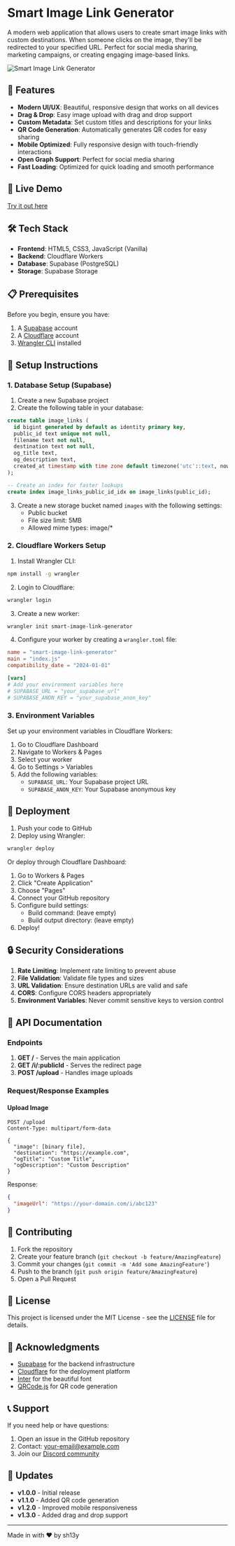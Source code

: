# Smart Image Link Generator

A modern web application that allows users to create smart image links with custom destinations. When someone clicks on the image, they'll be redirected to your specified URL. Perfect for social media sharing, marketing campaigns, or creating engaging image-based links.

![Smart Image Link Generator](https://i.imgur.com/example.png)

## 🌟 Features

- **Modern UI/UX**: Beautiful, responsive design that works on all devices
- **Drag & Drop**: Easy image upload with drag and drop support
- **Custom Metadata**: Set custom titles and descriptions for your links
- **QR Code Generation**: Automatically generates QR codes for easy sharing
- **Mobile Optimized**: Fully responsive design with touch-friendly interactions
- **Open Graph Support**: Perfect for social media sharing
- **Fast Loading**: Optimized for quick loading and smooth performance

## 🚀 Live Demo

[Try it out here](https://your-deployed-url.com)

## 🛠️ Tech Stack

- **Frontend**: HTML5, CSS3, JavaScript (Vanilla)
- **Backend**: Cloudflare Workers
- **Database**: Supabase (PostgreSQL)
- **Storage**: Supabase Storage

## 📋 Prerequisites

Before you begin, ensure you have:

1. A [Supabase](https://supabase.com) account
2. A [Cloudflare](https://cloudflare.com) account
3. [Wrangler CLI](https://developers.cloudflare.com/workers/wrangler/install-and-update/) installed

## 🔧 Setup Instructions

### 1. Database Setup (Supabase)

1. Create a new Supabase project
2. Create the following table in your database:

```sql
create table image_links (
  id bigint generated by default as identity primary key,
  public_id text unique not null,
  filename text not null,
  destination text not null,
  og_title text,
  og_description text,
  created_at timestamp with time zone default timezone('utc'::text, now()) not null
);

-- Create an index for faster lookups
create index image_links_public_id_idx on image_links(public_id);
```

3. Create a new storage bucket named `images` with the following settings:
   - Public bucket
   - File size limit: 5MB
   - Allowed mime types: image/*

### 2. Cloudflare Workers Setup

1. Install Wrangler CLI:
```bash
npm install -g wrangler
```

2. Login to Cloudflare:
```bash
wrangler login
```

3. Create a new worker:
```bash
wrangler init smart-image-link-generator
```

4. Configure your worker by creating a `wrangler.toml` file:
```toml
name = "smart-image-link-generator"
main = "index.js"
compatibility_date = "2024-01-01"

[vars]
# Add your environment variables here
# SUPABASE_URL = "your_supabase_url"
# SUPABASE_ANON_KEY = "your_supabase_anon_key"
```

### 3. Environment Variables

Set up your environment variables in Cloudflare Workers:

1. Go to Cloudflare Dashboard
2. Navigate to Workers & Pages
3. Select your worker
4. Go to Settings > Variables
5. Add the following variables:
   - `SUPABASE_URL`: Your Supabase project URL
   - `SUPABASE_ANON_KEY`: Your Supabase anonymous key

## 🚀 Deployment

1. Push your code to GitHub
2. Deploy using Wrangler:
```bash
wrangler deploy
```

Or deploy through Cloudflare Dashboard:
1. Go to Workers & Pages
2. Click "Create Application"
3. Choose "Pages"
4. Connect your GitHub repository
5. Configure build settings:
   - Build command: (leave empty)
   - Build output directory: (leave empty)
6. Deploy!

## 🔒 Security Considerations

1. **Rate Limiting**: Implement rate limiting to prevent abuse
2. **File Validation**: Validate file types and sizes
3. **URL Validation**: Ensure destination URLs are valid and safe
4. **CORS**: Configure CORS headers appropriately
5. **Environment Variables**: Never commit sensitive keys to version control

## 📝 API Documentation

### Endpoints

1. **GET /** - Serves the main application
2. **GET /i/:publicId** - Serves the redirect page
3. **POST /upload** - Handles image uploads

### Request/Response Examples

#### Upload Image
```http
POST /upload
Content-Type: multipart/form-data

{
  "image": [binary file],
  "destination": "https://example.com",
  "ogTitle": "Custom Title",
  "ogDescription": "Custom Description"
}
```

Response:
```json
{
  "imageUrl": "https://your-domain.com/i/abc123"
}
```

## 🤝 Contributing

1. Fork the repository
2. Create your feature branch (`git checkout -b feature/AmazingFeature`)
3. Commit your changes (`git commit -m 'Add some AmazingFeature'`)
4. Push to the branch (`git push origin feature/AmazingFeature`)
5. Open a Pull Request

## 📄 License

This project is licensed under the MIT License - see the [LICENSE](LICENSE) file for details.

## 🙏 Acknowledgments

- [Supabase](https://supabase.com) for the backend infrastructure
- [Cloudflare](https://cloudflare.com) for the deployment platform
- [Inter](https://rsms.me/inter/) for the beautiful font
- [QRCode.js](https://github.com/davidshimjs/qrcodejs) for QR code generation

## 📞 Support

If you need help or have questions:

1. Open an issue in the GitHub repository
2. Contact: your-email@example.com
3. Join our [Discord community](https://discord.gg/your-server)

## 🔄 Updates

- **v1.0.0** - Initial release
- **v1.1.0** - Added QR code generation
- **v1.2.0** - Improved mobile responsiveness
- **v1.3.0** - Added drag and drop support

---

Made in with ❤️ by sh13y